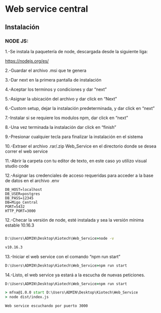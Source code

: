 # Web service central

## Instalación

### NODE JS:

1.-Se instala la paquetería de node, descargada desde la siguiente liga:

https://nodejs.org/es/

2.-Guardar el archivo .msi que te genera

3.-Dar next en la primera pantalla de instalación

4.-Aceptar los terminos y condiciones y dar “next”

5.-Asignar la ubicación del archivo y dar click en “Next”

6.-Custom setup, dejar la instalación predeterminada, y dar click en “next”

7.-Instalar si se requiere los modulos npm, dar click en “next”

8.-Una vez terminada la instalación dar click en “finish”

9.-Presionar cualquier tecla para finalizar la instalación en el sistema

10.-Extraer el archivo .rar/.zip Web_Service en el directorio donde se desea correr el web service

11.-Abrir la carpeta con tu editor de texto, en este caso yo utilizo visual studio code

12.-Asignar las credenciales de acceso requeridas para acceder a la base de datos en el archivo .env

```.env
DB_HOST=localhost
DB_USER=postgres
DB_PASS=12345
DB=Migo_Central
PORT=5432
HTTP_PORT=3000
```

12.-Checar la versión de node, esté instalada y sea la versión mínima estable 10.16.3

```cmd

D:\Users\ADMIN\Desktop\Kiotech\Web_Service>node -v

v10.16.3
```

13.-Iniciar el web service con el comando “npm run start”

```cmd
D:\Users\ADMIN\Desktop\Kiotech\Web_Service>npm run start
```
14.-Listo, el web service ya estará a la escucha de nuevas peticiones.

```cmd
D:\Users\ADMIN\Desktop\Kiotech\Web_Service>npm run start

> mfna@1.0.0 start D:\Users\ADMIN\Desktop\Kiotech\Web_Service
> node dist/index.js

Web service escuchando por puerto 3000
```